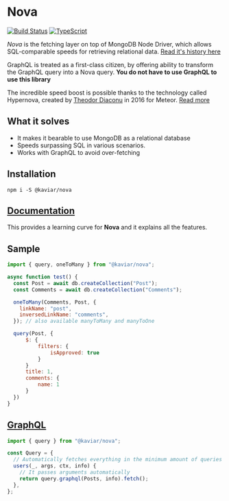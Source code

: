 # Nova

[![Build Status](https://api.travis-ci.org/kaviarjs/nova.svg?branch=master)](https://travis-ci.org/kaviarjs/nova)
[![TypeScript](https://badges.frapsoft.com/typescript/version/typescript-next.svg?v=101)](https://github.com/ellerbrock/typescript-badges/)

_Nova_ is the fetching layer on top of MongoDB Node Driver, which allows SQL-comparable speeds for retrieving relational data. [Read it's history here](./docs/story.md)

GraphQL is treated as a first-class citizen, by offering ability to transform the GraphQL query into a Nova query. **You do not have to use GraphQL to use this library**

The incredible speed boost is possible thanks to the technology called Hypernova, created by [Theodor Diaconu](https://www.linkedin.com/in/dtheodor/) in 2016 for Meteor. [Read more](./docs/hypernova.md)

## What it solves

- It makes it bearable to use MongoDB as a relational database
- Speeds surpassing SQL in various scenarios.
- Works with GraphQL to avoid over-fetching

## Installation

```
npm i -S @kaviar/nova
```

## [Documentation](docs/index.md)

This provides a learning curve for **Nova** and it explains all the features.

## Sample

```js
import { query, oneToMany } from "@kaviar/nova";

async function test() {
  const Post = await db.createCollection("Post");
  const Comments = await db.createCollection("Comments");

  oneToMany(Comments, Post, {
    linkName: "post",
    inversedLinkName: "comments",
  }); // also available manyToMany and manyToOne

  query(Post, {
      $: {
          filters: {
              isApproved: true
          }
      }
      title: 1,
      comments: {
          name: 1
      }
  })
}
```

## [GraphQL](./docs/index.md)

```js
import { query } from "@kaviar/nova";

const Query = {
  // Automatically fetches everything in the minimum amount of queries
  users(_, args, ctx, info) {
    // It passes arguments automatically
    return query.graphql(Posts, info).fetch();
  },
};
```
